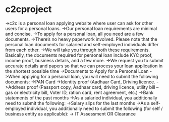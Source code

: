 # c2cproject

->c2c is a personal loan applying website where user can ask for other users for a personal loans.
->Our personal loan requirements are minimal and concise. 
->To apply for a personal loan, all you need are a few documents. 
->There’s no heavy paperwork involved. Please note that the personal loan documents for salaried and self-employed individuals differ from each other. 
->We will take you through both these requirements. Basically, the documents required for personal loan include KYC proof, income proof, business details, and a few more. 
->We request you to submit accurate details and papers so that we can process your loan application in the shortest possible time
->Documents to Apply for a Personal Loan
->When applying for a personal loan, you will need to submit the following documents:
->PAN Card
->Identity proof (Aadhaar Card, Driving licence.
->Address proof (Passport copy, Aadhaar card, driving licence, utility bill – gas or electricity bill, Voter ID, ration card, rent agreement, etc.)
->Bank statements of the past  months
->As a salaried individual, you additionally need to submit the following:
->Salary slips for the last months
->As a self-employed individual, you additionally need to submit the following (for self / business entity as applicable): 
-> IT Assessment OR Clearance
